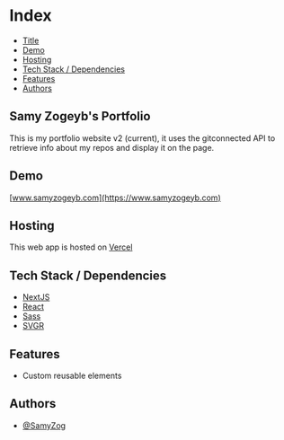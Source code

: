 # Index

-   [Title](#title)
-   [Demo](#demo)
-   [Hosting](#host)
-   [Tech Stack / Dependencies](#deps)
-   [Features](#features)
-   [Authors](#authors)

<h2 id="title">Samy Zogeyb's Portfolio</h2>

This is my portfolio website v2 (current), it uses the gitconnected API to retrieve info about my repos and display it
on the page.

<h2 id="demo">Demo</h2>

[www.samyzogeyb.com](https://www.samyzogeyb.com)

<h2 id="host">Hosting</h2>

This web app is hosted on [Vercel](https://vercel.com/)

<h2 id="deps">Tech Stack / Dependencies</h2>

-   [NextJS](https://nextjs.org/)
-   [React](https://reactjs.org/)
-   [Sass](https://sass-lang.com/)
-   [SVGR](https://react-svgr.com/)

<h2 id="features">Features</h2>

- Custom reusable elements

<h2 id="authors">Authors</h2>

-   [@SamyZog](https://www.github.com/SamyZog)
